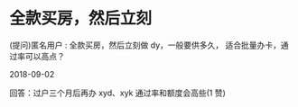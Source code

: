 # 全款买房，然后立刻

(提问)匿名用户 : 全款买房，然后立刻做 dy，一般要供多久， 适合批量办卡，通过率可以高点？

2018-09-02

回答：过户三个月后再办 xyd、xyk 通过率和额度会高些(1 赞)